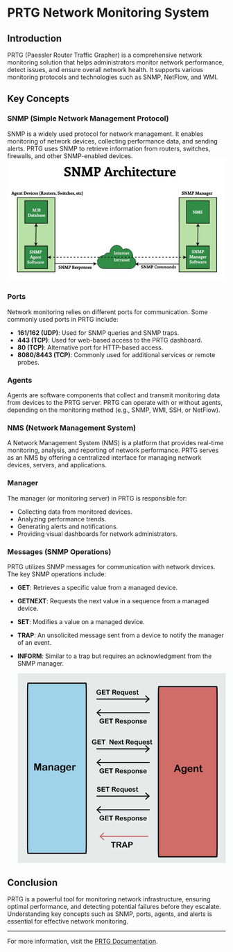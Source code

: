 # PRTG Network Monitoring System

## Introduction
PRTG (Paessler Router Traffic Grapher) is a comprehensive network monitoring solution that helps administrators monitor network performance, detect issues, and ensure overall network health. It supports various monitoring protocols and technologies such as SNMP, NetFlow, and WMI.

## Key Concepts

###  **SNMP (Simple Network Management Protocol)**
SNMP is a widely used protocol for network management. It enables monitoring of network devices, collecting performance data, and sending alerts. PRTG uses SNMP to retrieve information from routers, switches, firewalls, and other SNMP-enabled devices.
![hostonly](images/snmp.jpg)

###  **Ports**
Network monitoring relies on different ports for communication. Some commonly used ports in PRTG include:
- **161/162 (UDP)**: Used for SNMP queries and SNMP traps.
- **443 (TCP)**: Used for web-based access to the PRTG dashboard.
- **80 (TCP)**: Alternative port for HTTP-based access.
- **8080/8443 (TCP)**: Commonly used for additional services or remote probes.

###  **Agents**
Agents are software components that collect and transmit monitoring data from devices to the PRTG server. PRTG can operate with or without agents, depending on the monitoring method (e.g., SNMP, WMI, SSH, or NetFlow).

### **NMS (Network Management System)**
A Network Management System (NMS) is a platform that provides real-time monitoring, analysis, and reporting of network performance. PRTG serves as an NMS by offering a centralized interface for managing network devices, servers, and applications.

### **Manager**
The manager (or monitoring server) in PRTG is responsible for:
- Collecting data from monitored devices.
- Analyzing performance trends.
- Generating alerts and notifications.
- Providing visual dashboards for network administrators.

###  **Messages (SNMP Operations)**
PRTG utilizes SNMP messages for communication with network devices. The key SNMP operations include:
- **GET**: Retrieves a specific value from a managed device.
- **GETNEXT**: Requests the next value in a sequence from a managed device.
- **SET**: Modifies a value on a managed device.
- **TRAP**: An unsolicited message sent from a device to notify the manager of an event.
- **INFORM**: Similar to a trap but requires an acknowledgment from the SNMP manager.

  ![hostonly](images/messages.jpg)

## Conclusion
PRTG is a powerful tool for monitoring network infrastructure, ensuring optimal performance, and detecting potential failures before they escalate. Understanding key concepts such as SNMP, ports, agents, and alerts is essential for effective network monitoring.

---


For more information, visit the [PRTG Documentation](https://www.paessler.com/manuals/prtg).
